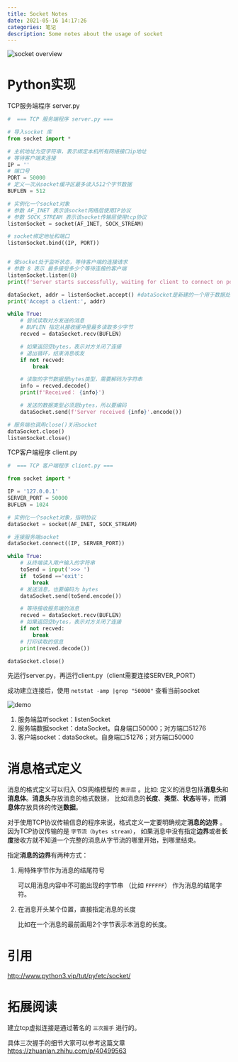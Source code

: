 ```yaml
---
title: Socket Notes
date: 2021-05-16 14:17:26
categories: 笔记
description: Some notes about the usage of socket
---
```


![socket overview](socket1.png)

# Python实现

TCP服务端程序 server.py

```python
#  === TCP 服务端程序 server.py ===

# 导入socket 库
from socket import *

# 主机地址为空字符串，表示绑定本机所有网络接口ip地址
# 等待客户端来连接
IP = ''
# 端口号
PORT = 50000
# 定义一次从socket缓冲区最多读入512个字节数据
BUFLEN = 512

# 实例化一个socket对象
# 参数 AF_INET 表示该socket网络层使用IP协议
# 参数 SOCK_STREAM 表示该socket传输层使用tcp协议
listenSocket = socket(AF_INET, SOCK_STREAM)

# socket绑定地址和端口
listenSocket.bind((IP, PORT))


# 使socket处于监听状态，等待客户端的连接请求
# 参数 8 表示 最多接受多少个等待连接的客户端
listenSocket.listen(8)
print(f'Server starts successfully, waiting for client to connect on port {PORT}...')

dataSocket, addr = listenSocket.accept() #dataSocket是新建的一个用于数据处理的socket
print('Accept a client:', addr)

while True:
    # 尝试读取对方发送的消息
    # BUFLEN 指定从接收缓冲里最多读取多少字节
    recved = dataSocket.recv(BUFLEN)

    # 如果返回空bytes，表示对方关闭了连接
    # 退出循环，结束消息收发
    if not recved:
        break

    # 读取的字节数据是bytes类型，需要解码为字符串
    info = recved.decode()
    print(f'Received： {info}')

    # 发送的数据类型必须是bytes，所以要编码
    dataSocket.send(f'Server received {info}'.encode())

# 服务端也调用close()关闭socket
dataSocket.close()
listenSocket.close()
```



TCP客户端程序 client.py

```python
#  === TCP 客户端程序 client.py ===

from socket import *

IP = '127.0.0.1'
SERVER_PORT = 50000
BUFLEN = 1024

# 实例化一个socket对象，指明协议
dataSocket = socket(AF_INET, SOCK_STREAM)

# 连接服务端socket
dataSocket.connect((IP, SERVER_PORT))

while True:
    # 从终端读入用户输入的字符串
    toSend = input('>>> ')
    if  toSend =='exit':
        break
    # 发送消息，也要编码为 bytes
    dataSocket.send(toSend.encode())

    # 等待接收服务端的消息
    recved = dataSocket.recv(BUFLEN)
    # 如果返回空bytes，表示对方关闭了连接
    if not recved:
        break
    # 打印读取的信息
    print(recved.decode())

dataSocket.close()
```



先运行server.py，再运行client.py（client需要连接SERVER_PORT）

成功建立连接后，使用 `netstat -amp |grep "50000"` 查看当前socket

![demo](1.png)

1. 服务端监听socket：listenSocket
2. 服务端数据socket：dataSocket。自身端口50000；对方端口51276
3. 客户端socket：dataSocket。自身端口51276；对方端口50000



# 消息格式定义

消息的格式定义可以归入 OSI网络模型的 `表示层` 。比如: 定义的消息包括**消息头**和**消息体**。**消息头**存放消息的格式数据， 比如消息的**长度**、**类型**、**状态**等等，而**消息体**存放具体的传送**数据**。

对于使用TCP协议传输信息的程序来说，格式定义一定要明确规定**消息的边界** 。因为TCP协议传输的是 `字节流（bytes stream）`， 如果消息中没有指定**边界**或者**长度**接收方就不知道一个完整的消息从字节流的哪里开始，到哪里结束。

指定**消息的边界**有两种方式：

1. 用特殊字节作为消息的结尾符号

   可以用消息内容中不可能出现的字节串 （比如 `FFFFFF`） 作为消息的结尾字符。

2. 在消息开头某个位置，直接指定消息的长度

   比如在一个消息的最前面用2个字节表示本消息的长度。





# 引用

http://www.python3.vip/tut/py/etc/socket/



# 拓展阅读

建立tcp虚拟连接是通过著名的 `三次握手` 进行的。

具体三次握手的细节大家可以参考这篇文章 https://zhuanlan.zhihu.com/p/40499563